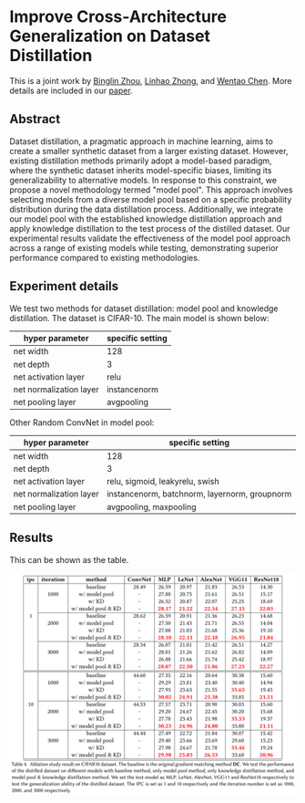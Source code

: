 # Improve Cross-Architecture Generalization on Dataset Distillation

This is a joint work by [Binglin Zhou](https://github.com/Zhou-bl), [Linhao Zhong](https://github.com/zhongzero), and [Wentao Chen](https://github.com/John-Steve-C). More details are included in our [paper](./paper/Cross_Architecture_Generalization_on_Dataset_Distillation.pdf). 

## Abstract

Dataset distillation, a pragmatic approach in machine learning, aims to create a smaller synthetic dataset from a larger existing dataset. However, existing distillation methods primarily adopt a model-based paradigm, where the synthetic dataset inherits model-specific biases, limiting its generalizability to alternative models. In response to this constraint, we propose a novel methodology termed "model pool". This approach involves selecting models from a diverse model pool based on a specific probability distribution during the data distillation process. Additionally, we integrate our model pool with the established knowledge distillation approach and apply knowledge distillation to the test process of the distilled dataset. Our experimental results validate the effectiveness of the model pool approach across a range of existing models while testing, demonstrating superior performance compared to existing methodologies. 

## Experiment details

We test two methods for dataset distillation: model pool and knowledge distillation. The dataset is CIFAR-10. The main model is shown below:

| hyper parameter         | specific setting |
| ----------------------- | ---------------- |
| net width               | 128              |
| net depth               | 3                |
| net activation layer    | relu             |
| net normalization layer | instancenorm     |
| net pooling layer       | avgpooling       |

Other Random ConvNet in model pool:

| hyper parameter         | specific setting                              |
| ----------------------- | --------------------------------------------- |
| net width               | 128                                           |
| net depth               | 3                                             |
| net activation layer    | relu, sigmoid, leakyrelu, swish               |
| net normalization layer | instancenorm, batchnorm, layernorm, groupnorm |
| net pooling layer       | avgpooling, maxpooling                        |

## Results

This can be shown as the table.

![result](./paper/result.png)